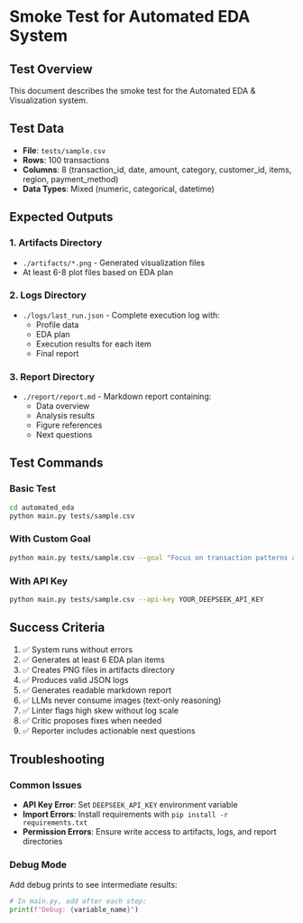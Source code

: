 # Smoke Test for Automated EDA System

## Test Overview
This document describes the smoke test for the Automated EDA & Visualization system.

## Test Data
- **File**: `tests/sample.csv`
- **Rows**: 100 transactions
- **Columns**: 8 (transaction_id, date, amount, category, customer_id, items, region, payment_method)
- **Data Types**: Mixed (numeric, categorical, datetime)

## Expected Outputs

### 1. Artifacts Directory
- `./artifacts/*.png` - Generated visualization files
- At least 6-8 plot files based on EDA plan

### 2. Logs Directory
- `./logs/last_run.json` - Complete execution log with:
  - Profile data
  - EDA plan
  - Execution results for each item
  - Final report

### 3. Report Directory
- `./report/report.md` - Markdown report containing:
  - Data overview
  - Analysis results
  - Figure references
  - Next questions

## Test Commands

### Basic Test
```bash
cd automated_eda
python main.py tests/sample.csv
```

### With Custom Goal
```bash
python main.py tests/sample.csv --goal "Focus on transaction patterns and seasonality"
```

### With API Key
```bash
python main.py tests/sample.csv --api-key YOUR_DEEPSEEK_API_KEY
```

## Success Criteria

1. ✅ System runs without errors
2. ✅ Generates at least 6 EDA plan items
3. ✅ Creates PNG files in artifacts directory
4. ✅ Produces valid JSON logs
5. ✅ Generates readable markdown report
6. ✅ LLMs never consume images (text-only reasoning)
7. ✅ Linter flags high skew without log scale
8. ✅ Critic proposes fixes when needed
9. ✅ Reporter includes actionable next questions

## Troubleshooting

### Common Issues
- **API Key Error**: Set `DEEPSEEK_API_KEY` environment variable
- **Import Errors**: Install requirements with `pip install -r requirements.txt`
- **Permission Errors**: Ensure write access to artifacts, logs, and report directories

### Debug Mode
Add debug prints to see intermediate results:
```python
# In main.py, add after each step:
print(f"Debug: {variable_name}")
```
